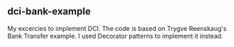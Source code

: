 ## dci-bank-example
My excercies to implement DCI.
The code is based on Trygve Reenskaug's Bank Transfer example. I used Decorator patterns to implement it instead.

